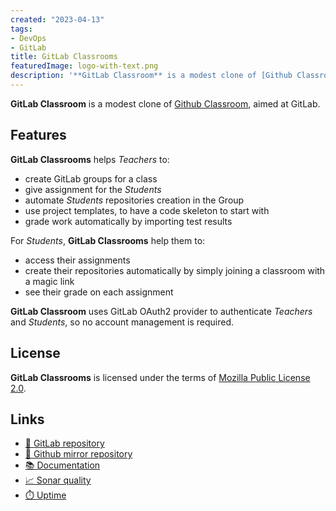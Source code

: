 ```yaml
---
created: "2023-04-13"
tags:
- DevOps
- GitLab
title: GitLab Classrooms
featuredImage: logo-with-text.png
description: '**GitLab Classroom** is a modest clone of [Github Classroom](https://classroom.github.com/), aimed at GitLab.'
---
```

**GitLab Classroom** is a modest clone of [Github Classroom](https://classroom.github.com/), aimed at GitLab.

## Features

**GitLab Classrooms** helps _Teachers_ to:

* create GitLab groups for a class
* give assignment for the _Students_
* automate _Students_ repositories creation in the Group
* use project templates, to have a code skeleton to start with
* grade work automatically by importing test results

For _Students_, **GitLab Classrooms** help them to:

* access their assignments
* create their repositories automatically by simply joining a classroom with a magic link
* see their grade on each assignment

**GitLab Classroom** uses GitLab OAuth2 provider to authenticate _Teachers_ and _Students_, so no account management is required.

## License

**GitLab Classrooms** is licensed under the terms of [Mozilla Public License 2.0](LICENSE).

## Links

* [🦊 GitLab repository](https://gitlab.univ-lille.fr/gitlab-classrooms/gitlab-classrooms)
* [🐙 Github mirror repository](https://github.com/juwit/gitlab-classrooms)
* [📚 Documentation](https://gitlab-classrooms.gitlabpages.univ-lille.fr/gitlab-classrooms)
* [📈 Sonar quality](https://sonarcloud.io/project/overview?id=gitlab-classrooms_gitlab-classrooms)
* [⏱️ Uptime](https://stats.uptimerobot.com/MqRx3tx6xn)